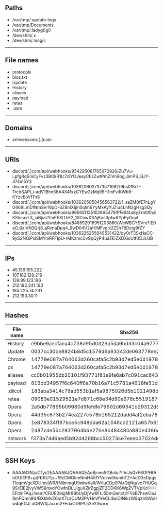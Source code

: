 ## Paths
- /var/tmp/.update-logs
- /var/tmp/Documents
- /var/tmp/.ladyg0g0
- /dev/shm/.x
- /dev/shm/.magic
-----------------------------------------
## File names
- protocols
- bios.txt
- Update
- History
- aliases
- payload
- retea
- .usrs
-----------------------------------------
## Domains
 - arhivehaceru[.]com
-----------------------------------------
## URIs
- discord[.]com/api/webhooks/954295081765072926/Zu7Vu-LpfgRqSmCyFvz3BCkR1Lt7clYOJeayCFzZwtPmZlVn9og_6mPS_BJY-374m5Y3
- discord[.]com/api/webhooks/1036206037373571082/9bs01KrT-TrcbSAPI_i-adV1Bhn56A4X4fxzCYEw3zMq95H1mFvlKWb6-KYzvEoVfTnS
- discord[.]com/api/webhooks/1036205058456563722/1_saZM0fE7nLgYG668LmDfNmSvrWpD-6Z8nIXljm0qlm6YyMxAyYuZIu4LhN2gHsgSQy
- discord[.]com/api/webhooks/965651135102865479/PFdU4u8yZrn0XhzIKShcaxL3_IaBjsstYmFEXlThF2_1XCnwXSAjKos3ptwKYpPyGqvI
- discord[.]com/api/webhooks/848592916951203860/WeWBGYSVreTlE0aO_6alVN3Qrj6_aRxnaDpq4_6wD04V2aHlMFvgik2Z2h78Dstg9fZY
- discord[.]com/api/webhooks/1036225255049531422/qyOrT3SxHaOC-9yS2NQiPxlSMYmRFFIpU-rMKzmcDv9pQyP4uaZEiZXDXioUtf0DJLUB
-----------------------------------------
## IPs
- 45.139.105.222
- 107.182.129.219
- 139.99.123.196
- 212.192.241.163
- 185.225.74.231
- 212.193.30.11
-----------------------------------------
## Hashes
| File name | Sha256 |  
| --------- | ------ |
| History   | e9bbe9aecfaea4c738d95d0329a5da9bd33c04a97779172c7df517e1a808489c |
| Update    | 0037cc30be8824b8d5c1576d6a93342de063778ee210d3127de6c3b1173de451 |
| Chrome    | 14779e087a764063d260cafa5c2b93d7ed5e0d19783eeaea6abb12d17561949a |
| ps        | 14779e087a764063d260cafa5c2b93d7ed5e0d19783eeaea6abb12d17561949a |
| aliases   | cc0b01955db20101f93771f81a9fa6ab7c091cac8435529996020d4f3932a3e7 |
| payload   | 815dd34957f6c640ff6a70b16a71c5781a4618fe51d5d77a6e51526eb49cf2f5 |
| .diicot   | 183aba3414c78ad553b1af5a9875926d5b1021498db63d3cc42bdf00e7315ef6 |
| retea     | 09083e01529521e7d871c68e34d90e978c55191874f0acedeeb58ac041497f77 |
| Opera     | 2a5db77895b09980d9fefdfe79602d69341b29312d8afc1c183fbf8d79f04bcd |
| Opera     | 44d35c673b274ea227c578b165212dadd4af2eba784db12adee1bfd8ce506a85 |
| Opera     | 1e878334ff97bce5c948dda62a1046cd2121a657b612e412e423e36b5ee6461a |
| Opera     | 2487cde56c2937964b6e27be8d484480a880e4386d15f0c6adf4fda88cf29864 |
| network   | f373a74d6aed5b92d4268bcc50273ce7eeeb37024ddd88fe3d039d27e27c1d99 |
-----------------------------------------
## SSH Keys
- AAAAB3NzaC1yc2EAAAABJQAAAQEAoBjnno5GBoIuIYIhrJsQxF6OPHtAbOUIEFB+gdfb1tUTjs+f9zCMGkmNmH45fYVukw6IwmhTZ+AcD3eDpgsTloqmVgcXDUmvjWR/fNiImmgU9wlw/lalf/WrIuCDp0PArQtjNg/vo7HUGq9SrEIE2jvyVW59mvoYOwfnDLUiguKZirZgpjZF2DDKK6WpZVTVpKcH+HEFdmFAqJInem/CRUE0bqjMr88bUyDjVw9FtJ5EmQenctjrFVaB7hswOaJBmFQmn9G/BXkMvZ6mX7LzCUM2PVHnVfVeCLdwiOINikzW9qzlr8WoHw4qEGJLuQBWXjJu+m2+FdaOD6PL53nY3w==